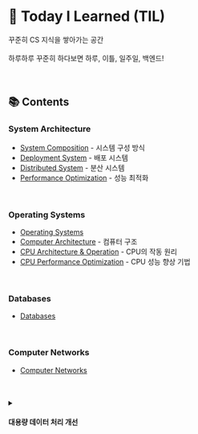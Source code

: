 # 🧠 Today I Learned (TIL)

꾸준히 CS 지식을 쌓아가는 공간<br><br>
하루하루 꾸준히 하다보면 하루, 이틀, 일주일, 백엔드!
<br><br><br>

## 📚 Contents

### System Architecture
- [System Composition](https://github.com/CHEESECHOUX/TIL/blob/main/01-System%20Design/01-01.System%20Composition.md) - 시스템 구성 방식
- [Deployment System](https://github.com/CHEESECHOUX/TIL/blob/main/01-System%20Design/01-02.Deployment%20System.md) - 배포 시스템
- [Distributed System](https://github.com/CHEESECHOUX/TIL/blob/main/01-System%20Design/01-03.Distributed%20System.md) - 분산 시스템
- [Performance Optimization](https://github.com/CHEESECHOUX/TIL/blob/main/01-System%20Design/01-04.Performance%20Optimization.md) - 성능 최적화
<br>

### Operating Systems
- [Operating Systems](https://github.com/CHEESECHOUX/TIL/blob/main/02-Operating%20Systems/02-01.Operating%20Systems.md)
- [Computer Architecture](https://github.com/CHEESECHOUX/TIL/blob/main/02-Operating%20Systems/02-02.Computer%20Architecture.md) - 컴퓨터 구조
- [CPU Architecture & Operation](https://github.com/CHEESECHOUX/TIL/blob/main/02-Operating%20Systems/02-03.CPU%20Architecture%20%26%20Operation.md) - CPU의 작동 원리
- [CPU Performance Optimization](https://github.com/CHEESECHOUX/TIL/blob/main/02-Operating%20Systems/02-04.CPU%20Performance%20Optimization.md) - CPU 성능 향상 기법
<br>

### Databases
- [Databases](https://github.com/CHEESECHOUX/TIL/blob/main/03-Databases.md)
<br>

### Computer Networks
- [Computer Networks](https://github.com/CHEESECHOUX/TIL/blob/main/04-Computer%20Networks.md)
<br>
<br>

<details>
  <summary><h4>대용량 데이터 처리 개선</h4></summary>

  <h4>1. 서버(Application Layer)에서의 개선</h4>
  <p>데이터를 어떻게 효과적으로 받아서, 나누고, 흘려보낼 것인가 초점</p>
  <br>
  <strong>* 목표</strong>
  <ul>
    <li>트래픽 분산</li>
    <li>실시간 처리 성능 확보</li>
    <li>DB 접근 최소화</li>
  </ul>
  <br>
  <strong>* 기법</strong>
  <ul>
    <li>캐싱</li>
    <li>비동기 처리 / 메시지 큐</li>
    <li>스트리밍 처리</li>
    <li>배치 처리</li>
    <li>API 응답 최적화(페이징, 필드 제한)</li>
    <li>서버 로드 밸런싱</li>
  </ul>
  <br>
  <br>
  <h4>2. DB(Database Layer)에서의 처리 개선</h4>
  <p>데이터를 어떻게 저장하고, 읽고, 정리할 것인가에 초점</p>
  <br>
  <strong>* 목표</strong>
  <ul>
    <li>데이터 조회 성능 향상</li>
    <li>DB 부하 완화</li>
    <li>스케일 확장</li>
  </ul>
  <br>
  <strong>* 기법</strong>
  <ul>
    <li>인덱싱</li>
    <li>파티셔닝</li>
    <li>샤딩</li>
    <li>정규화/비정규화 조정</li>
    <li>이력 분리/아카이빙</li>
    <li>읽기/쓰기 분리 (Master-Slave 구조)</li>
  </ul>
</details>
<br>
